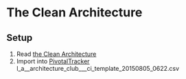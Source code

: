 # The Clean Architecture

## Setup
 1. Read [the Clean Architecture](https://blog.8thlight.com/uncle-bob/2012/08/13/the-clean-architecture.html)
 2. Import into [PivotalTracker](https://pivotaltracker.com) l_a__architecture_club___ci_template_20150805_0622.csv
